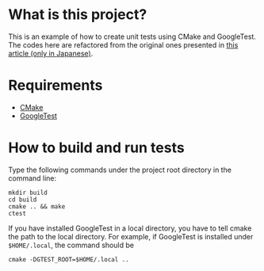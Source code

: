 # What is this project?

This is an example of how to create unit tests using CMake and GoogleTest.
The codes here are refactored from the original ones presented in [this article (only in Japanese)](https://qiita.com/imasaaki/items/c56639c86627a8a950de).

# Requirements

- [CMake](https://cmake.org/)
- [GoogleTest](https://github.com/google/googletest)

# How to build and run tests

Type the following commands under the project root directory in the command line:

```terminal
mkdir build
cd build
cmake .. && make
ctest
```

If you have installed GoogleTest in a local directory, you have to tell cmake the path to the local directory. For example, if GoogleTest is installed under `$HOME/.local`, the command should be

```terminal
cmake -DGTEST_ROOT=$HOME/.local ..
```


